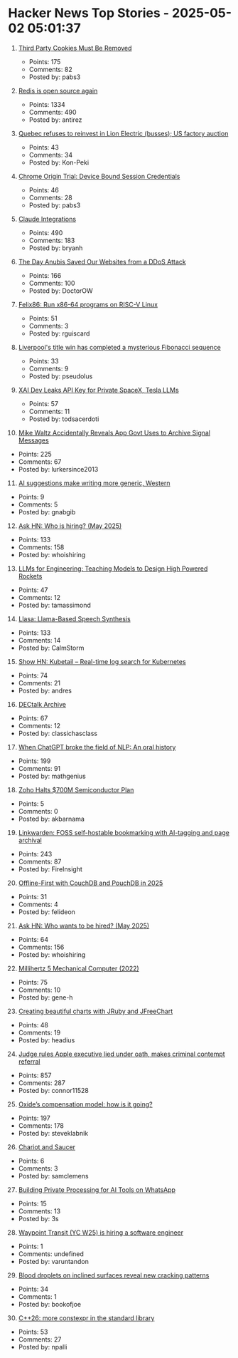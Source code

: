 # Hacker News Top Stories - 2025-05-02 05:01:37

1. [Third Party Cookies Must Be Removed](https://w3ctag.github.io/web-without-3p-cookies/)
   - Points: 175
   - Comments: 82
   - Posted by: pabs3

2. [Redis is open source again](https://antirez.com/news/151)
   - Points: 1334
   - Comments: 490
   - Posted by: antirez

3. [Quebec refuses to reinvest in Lion Electric (busses); US factory auction](https://www.thecanadianpressnews.ca/politics/quebec-raises-doubts-about-electrification-as-it-refuses-to-reinvest-in-lion-electric/article_db74eea8-2ec8-5d06-b965-7ea97dd99751.html)
   - Points: 43
   - Comments: 34
   - Posted by: Kon-Peki

4. [Chrome Origin Trial: Device Bound Session Credentials](https://developer.chrome.com/blog/dbsc-origin-trial)
   - Points: 46
   - Comments: 28
   - Posted by: pabs3

5. [Claude Integrations](https://www.anthropic.com/news/integrations)
   - Points: 490
   - Comments: 183
   - Posted by: bryanh

6. [The Day Anubis Saved Our Websites from a DDoS Attack](https://fabulous.systems/posts/2025/05/anubis-saved-our-websites-from-a-ddos-attack/)
   - Points: 166
   - Comments: 100
   - Posted by: DoctorOW

7. [Felix86: Run x86-64 programs on RISC-V Linux](https://felix86.com/)
   - Points: 51
   - Comments: 3
   - Posted by: rguiscard

8. [Liverpool's title win has completed a mysterious Fibonacci sequence](https://www.bbc.com/future/article/20250425-the-fibonacci-sequence-hidden-in-liverpool-fcs-premier-league-football-title)
   - Points: 33
   - Comments: 9
   - Posted by: pseudolus

9. [XAI Dev Leaks API Key for Private SpaceX, Tesla LLMs](https://krebsonsecurity.com/2025/05/xai-dev-leaks-api-key-for-private-spacex-tesla-llms/)
   - Points: 57
   - Comments: 11
   - Posted by: todsacerdoti

10. [Mike Waltz Accidentally Reveals App Govt Uses to Archive Signal Messages](https://www.404media.co/mike-waltz-accidentally-reveals-obscure-app-the-government-is-using-to-archive-signal-messages/)
   - Points: 225
   - Comments: 67
   - Posted by: lurkersince2013

11. [AI suggestions make writing more generic, Western](https://news.cornell.edu/stories/2025/04/ai-suggestions-make-writing-more-generic-western)
   - Points: 9
   - Comments: 5
   - Posted by: gnabgib

12. [Ask HN: Who is hiring? (May 2025)](undefined)
   - Points: 133
   - Comments: 158
   - Posted by: whoishiring

13. [LLMs for Engineering: Teaching Models to Design High Powered Rockets](https://arxiv.org/abs/2504.19394)
   - Points: 47
   - Comments: 12
   - Posted by: tamassimond

14. [Llasa: Llama-Based Speech Synthesis](https://llasatts.github.io/llasatts/)
   - Points: 133
   - Comments: 14
   - Posted by: CalmStorm

15. [Show HN: Kubetail – Real-time log search for Kubernetes](https://github.com/kubetail-org/kubetail)
   - Points: 74
   - Comments: 21
   - Posted by: andres

16. [DECtalk Archive](https://dectalk.nu/)
   - Points: 67
   - Comments: 12
   - Posted by: classichasclass

17. [When ChatGPT broke the field of NLP: An oral history](https://www.quantamagazine.org/when-chatgpt-broke-an-entire-field-an-oral-history-20250430/)
   - Points: 199
   - Comments: 91
   - Posted by: mathgenius

18. [Zoho Halts $700M Semiconductor Plan](https://semiconductorsinsight.com/zoho-halts-700-million-semiconductor-plan/)
   - Points: 5
   - Comments: 0
   - Posted by: akbarnama

19. [Linkwarden: FOSS self-hostable bookmarking with AI-tagging and page archival](https://linkwarden.app/)
   - Points: 243
   - Comments: 87
   - Posted by: FireInsight

20. [Offline-First with CouchDB and PouchDB in 2025](https://neighbourhood.ie/blog/2025/03/26/offline-first-with-couchdb-and-pouchdb-in-2025)
   - Points: 31
   - Comments: 4
   - Posted by: felideon

21. [Ask HN: Who wants to be hired? (May 2025)](undefined)
   - Points: 64
   - Comments: 156
   - Posted by: whoishiring

22. [Millihertz 5 Mechanical Computer (2022)](https://www.srimech.com/MHZ5.html)
   - Points: 75
   - Comments: 10
   - Posted by: gene-h

23. [Creating beautiful charts with JRuby and JFreeChart](https://blog.headius.com/2025/04/beautiful-charts-with-jruby-and-jfreechart.html)
   - Points: 48
   - Comments: 19
   - Posted by: headius

24. [Judge rules Apple executive lied under oath, makes criminal contempt referral](https://www.thebignewsletter.com/p/judge-rules-apple-executive-lied)
   - Points: 857
   - Comments: 287
   - Posted by: connor11528

25. [Oxide’s compensation model: how is it going?](https://oxide.computer/blog/oxides-compensation-model-how-is-it-going)
   - Points: 197
   - Comments: 178
   - Posted by: steveklabnik

26. [Chariot and Saucer](https://jewishreviewofbooks.com/american-jewry/18531/chariot-and-saucer/)
   - Points: 6
   - Comments: 3
   - Posted by: samclemens

27. [Building Private Processing for AI Tools on WhatsApp](https://engineering.fb.com/2025/04/29/security/whatsapp-private-processing-ai-tools/)
   - Points: 15
   - Comments: 13
   - Posted by: 3s

28. [Waypoint Transit (YC W25) is hiring a software engineer](https://www.workatastartup.com/jobs/75517)
   - Points: 1
   - Comments: undefined
   - Posted by: varuntandon

29. [Blood droplets on inclined surfaces reveal new cracking patterns](https://phys.org/news/2025-04-blood-droplets-inclined-surfaces-reveal.html)
   - Points: 34
   - Comments: 1
   - Posted by: bookofjoe

30. [C++26: more constexpr in the standard library](https://www.sandordargo.com/blog/2025/04/30/cpp26-constexpr-library-changes)
   - Points: 53
   - Comments: 27
   - Posted by: npalli

